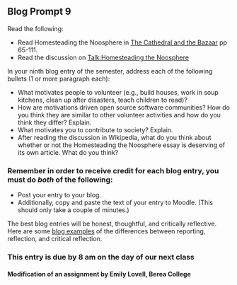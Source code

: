 ## Blog Prompt 9

Read the following:
- Read Homesteading the Noosphere in [The Cathedral and the Bazaar](https://monoskop.org/images/e/e0/Raymond_Eric_S_The_Cathedral_and_the_Bazaar_rev_ed.pdf) pp 65-111.
- Read the discussion on [Talk:Homesteading the Noosphere](https://en.wikipedia.org/wiki/Talk%3AHomesteading_the_Noosphere)

In your ninth blog entry of the semester, address each of the following bullets (1 or more paragraph each):
- What motivates people to volunteer (e.g., build houses, work in soup kitchens, clean up after disasters, teach children to read)? 
- How are motivations driven open source software communities? How do you think they are similar to other volunteer activities and how do you think they differ? Explain.
- What motivates you to contribute to society? Explain.
- After reading the discussion in Wikipedia, what do you think about whether or not the Homesteading the Noosphere essay is deserving of its own article. What do you think?

### Remember in order to receive credit for each blog entry, you must do *both* of the following:

  - Post your entry to your blog.
  - Additionally, copy and paste the text of your entry to Moodle. (This should only take a couple of minutes.)

The best blog entries will be honest, thoughtful, and critically reflective. Here are some [blog examples](blogreflection.md)
of the differences between reporting, reflection, and critical reflection.

### This entry is due by 8 am on the day of our next class

#### Modification of an assignment by Emily Lovell, Berea College

